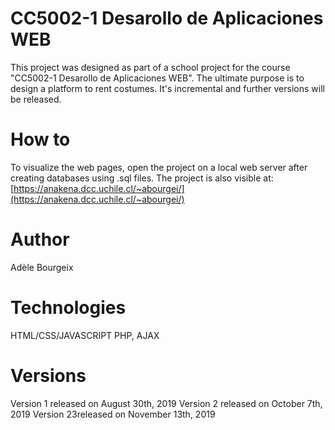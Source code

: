 ﻿# CC5002-1 Desarollo de Aplicaciones WEB

This project was designed as part of a school project for the course "CC5002-1 Desarollo de Aplicaciones WEB". The ultimate purpose is to design a platform to rent costumes. It's incremental and further versions will be released. 

# How to 

To visualize the web pages, open the project on a local web server after creating databases using .sql files. 
The project is also visible at: [https://anakena.dcc.uchile.cl/~abourgei/](https://anakena.dcc.uchile.cl/~abourgei/)

# Author

Adèle Bourgeix

# Technologies

HTML/CSS/JAVASCRIPT
PHP, AJAX

# Versions

Version 1 released on August 30th, 2019
Version 2 released on October 7th, 2019
Version 23released on November 13th, 2019


